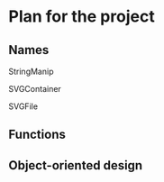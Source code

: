 # Plan for the project

## Names

StringManip

SVGContainer

SVGFile

## Functions

## Object-oriented design